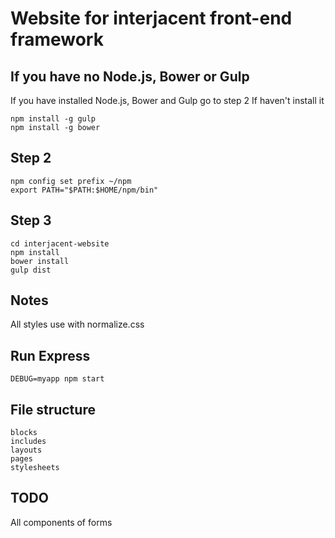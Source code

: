 Website for interjacent front-end framework
==========================

## If you have no Node.js, Bower or Gulp
If you have installed Node.js, Bower and Gulp go to step 2
If haven't install it

    npm install -g gulp
    npm install -g bower

## Step 2

    npm config set prefix ~/npm
    export PATH="$PATH:$HOME/npm/bin"

## Step 3

    cd interjacent-website
    npm install
    bower install
    gulp dist

## Notes
All styles use with normalize.css

## Run Express

    DEBUG=myapp npm start

## File structure

    blocks
    includes
    layouts
    pages
    stylesheets

## TODO
All components of forms
